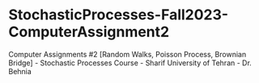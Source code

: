# StochasticProcesses-Fall2023-ComputerAssignment2
Computer Assignments #2 [Random Walks, Poisson Process, Brownian Bridge] - Stochastic Processes Course - Sharif University of Tehran - Dr. Behnia
